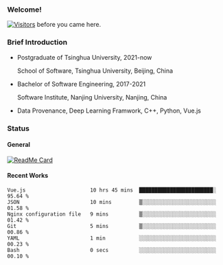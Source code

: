 ### Welcome!

[![Visitors](https://visitor-badge.laobi.icu/badge?page_id=HermitSun.HermitSun)]() before you came here.

### Brief Introduction

- Postgraduate of Tsinghua University, 2021-now
  
  School of Software, Tsinghua University, Beijing, China

- Bachelor of Software Engineering, 2017-2021
  
  Software Institute, Nanjing University, Nanjing, China

- Data Provenance, Deep Learning Framwork, C++, Python, Vue.js

### Status

#### General

[![ReadMe Card](https://github-readme-stats.hermitsun.vercel.app/api?username=HermitSun&count_private=true&show_icons=true)]()

#### Recent Works

<!--START_SECTION:waka-->

```text
Vue.js                     10 hrs 45 mins  ████████████████████████░   95.64 %
JSON                       10 mins         ▒░░░░░░░░░░░░░░░░░░░░░░░░   01.58 %
Nginx configuration file   9 mins          ▒░░░░░░░░░░░░░░░░░░░░░░░░   01.42 %
Git                        5 mins          ▒░░░░░░░░░░░░░░░░░░░░░░░░   00.86 %
YAML                       1 min           ░░░░░░░░░░░░░░░░░░░░░░░░░   00.23 %
Bash                       0 secs          ░░░░░░░░░░░░░░░░░░░░░░░░░   00.10 %
```

<!--END_SECTION:waka-->
